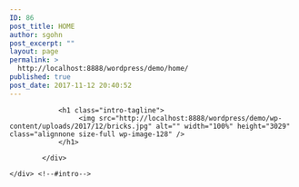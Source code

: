 ```yaml
---
ID: 86
post_title: HOME
author: sgohn
post_excerpt: ""
layout: page
permalink: >
  http://localhost:8888/wordpress/demo/home/
published: true
post_date: 2017-11-12 20:40:52
---
```

<div id="intro">
            <div class="wrap_1280">
               
                <h1 class="intro-tagline">
                     <img src="http://localhost:8888/wordpress/demo/wp-content/uploads/2017/12/bricks.jpg" alt="" width="100%" height="3029" class="alignnone size-full wp-image-128" />
                </h1>

            </div>

	</div> <!--#intro-->
<script type="text/javascript">

   jQuery(document).ready(function(){

	jQuery('#intro').parallax("50%", 0.4);

   });

</script>